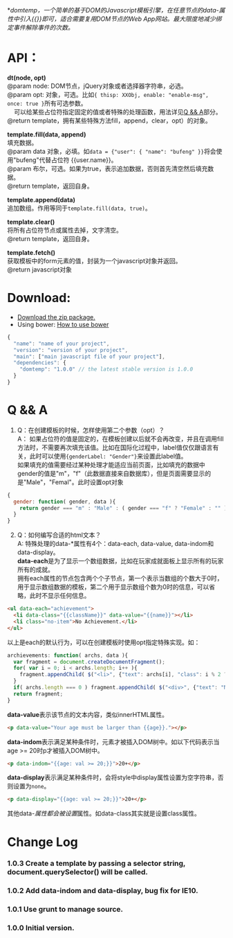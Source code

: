 **domtemp，一个简单的基于DOM的Javascript模板引擎，在任意节点的data-*属性中引入{{}}即可，适合需要复用DOM节点的Web App网站。最大限度地减少绑定事件解除事件的次数。**  
# API：  
**dt(node, opt)**  
@param node: DOM节点，jQuery对象或者选择器字符串，必选。  
@param opt: 对象，可选。比如`{ thisp: XXObj, enable: "enable-msg", once: true }`所有可选参数。  
&nbsp;&nbsp;&nbsp;&nbsp;可以给某些占位符指定固定的值或者特殊的处理函数，用法详见[Q && A](#q--a)部分。  
@return template，拥有某些特殊方法fill，append，clear，opt）的对象。  

**template.fill(data, append)**  
填充数据。  
@param data 对象，必填。如`data = {"user": { "name": "bufeng" }}`将会使用"bufeng"代替占位符 {{user.name}}。  
@param 布尔，可选。如果为true，表示追加数据，否则首先清空然后填充数据。  
@return template，返回自身。 
  
**template.append(data)**  
追加数组。作用等同于`template.fill(data, true)`。  
  
**template.clear()**  
将所有占位符节点或属性去掉，文字清空。  
@return template，返回自身。  

**template.fetch()**  
获取模板中的form元素的值，封装为一个javascript对象并返回。  
@return javascript对象  

# Download: 
- [Download the zip package.](https://nodeload.github.com/lichangwei/domtemp/legacy.zip/master) 
- Using bower: [How to use bower](https://github.com/twitter/bower)  
``` javascript
{
  "name": "name of your project",
  "version": "version of your project",
  "main": ["main javascript file of your project"],
  "dependencies": {
    "domtemp": "1.0.0" // the latest stable version is 1.0.0
  }
}
```

# Q && A
1. Q：在创建模板的时候，怎样使用第二个参数（opt）？  
A： 如果占位符的值是固定的，在模板创建以后就不会再改变，并且在调用fill方法时，不需要再次填充该值。比如在国际化过程中，label值仅仅跟语言有关，此时可以使用`{genderLabel: "Gender"}`来设置此label值。  
如果填充的值需要经过某种处理才能适应当前页面，比如填充的数据中gender的值是"m"，"f"（此数据直接来自数据库），但是页面需要显示的是"Male"，"Femal"。此时设置opt对象

``` js
{
  gender: function( gender, data ){
    return gender === "m" : "Male" : ( gender === "f" ? "Female" : "" );
  }
}
```

2. Q：如何编写合适的html文本？  
A: 特殊处理的data-*属性有4个：data-each, data-value, data-indom和data-display。  
**data-each**是为了显示一个数组数据，比如在玩家成就面板上显示所有的玩家所有的成就。  
拥有each属性的节点包含两个个子节点，第一个表示当数组的个数大于0时，用于显示数组数据的模板，第二个用于显示数组个数为0时的信息，可以省略，此时不显示任何信息。  
``` html 
<ul data-each="achievement">
  <li data-class="{{className}}" data-value="{{name}}"></li>
  <li class="no-item">No Achievement.</li>
</ul>
```
以上是each的默认行为，可以在创建模板时使用opt指定特殊实现。如：
``` js
archievements: function( archs, data ){
  var fragment = document.createDocumentFragment();
  for( var i = 0; i < archs.length; i++ ){
    fragment.appendChild( $("<li>", {"text": archs[i], "class": i % 2 ? "odd" : "even" })[0] );
  }
  if( archs.length === 0 ) fragment.appendChild( $("<div>", {"text": "No Archievement."})[0] );
  return fragment;
}
```
**data-value**表示该节点的文本内容，类似innerHTML属性。  
```html
<p data-value="Your age must be larger than {{age}}."></p>
```
**data-indom**表示满足某种条件时，元素才被插入DOM树中。如以下代码表示当age >= 20时p才被插入DOM树中。
```html
<p data-indom="{{age: val >= 20;}}">20+</p>
```
**data-display**表示满足某种条件时，会将style中display属性设置为空字符串，否则设置为`none`。
```html
<p data-display="{{age: val >= 20;}}">20+</p>
```
其他data-*属性都会被设置*属性。如data-class其实就是设置class属性。  


# Change Log
### 1.0.3 Create a template by passing a selector string, document.querySelector() will be called.
### 1.0.2 Add data-indom and data-display, bug fix for IE10.
### 1.0.1 Use grunt to manage source.
### 1.0.0 Initial version.
